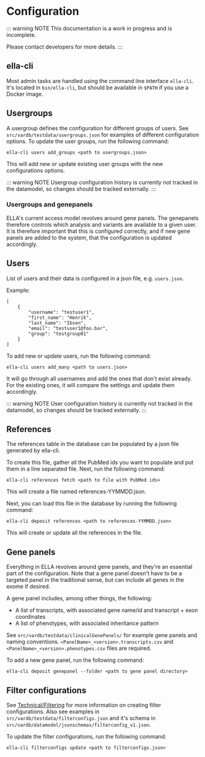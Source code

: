 # Configuration

::: warning NOTE
This documentation is a work in progress and is incomplete.

Please contact developers for more details.
:::

## ella-cli

Most admin tasks are handled using the command line interface `ella-cli`. It's located in `bin/ella-cli`, but should be available in `$PATH` if you use a Docker image.

## Usergroups

A usergroup defines the configuration for different groups of users. See `src/vardb/testdata/usergroups.json` for examples of different configuration options. To update the user groups, run the following command:

`ella-cli users add_groups <path to usergroups.json>`

This will add new or update existing user groups with the new configurations options.

::: warning NOTE
Usergroup configuration history is currently not tracked in the datamodel, so changes should be tracked externally.
:::

### Usergroups and genepanels

ELLA's current access model revolves around gene panels. The genepanels therefore controls which analysis and variants are available to a given user. It is therefore important that this is configured correctly, and if new gene panels are added to the system, that the configuration is updated accordingly.


## Users

List of users and their data is configured in a json file, e.g. `users.json`.

Example:

```
[
    {
        "username": "testuser1",
        "first_name": "Henrik",
        "last_name": "Ibsen",
        "email": "testuser1@foo.bar",
        "group": "testgroup01"
    }
]
```

To add new or update users, run the following command:

`ella-cli users add_many <path to users.json>`

It will go through all usernames and add the ones that don't exist already. For the existing ones, it will compare the settings and update them accordingly.

::: warning NOTE
User configuration history is currently not tracked in the datamodel, so changes should be tracked externally.
:::

## References

The references table in the database can be populated by a json file generated by ella-cli.

To create this file, gather all the PubMed ids you want to populate and put them in a line separated file. Next, run the following command:

`ella-cli references fetch <path to file with PubMed ids>`

This will create a file named references-YYMMDD.json.

Next, you can load this file in the database by running the following command:

`ella-cli deposit references <path to references-YYMMDD.json>`

This will create or update all the references in the file.


## Gene panels

Everything in ELLA revolves around gene panels, and they're an essential part of the configuration. Note that a gene panel doesn't have to be a targeted panel in the traditional sense, but can include all genes in the exome if desired.

A gene panel includes, among other things, the following:

- A list of transcripts, with associated gene name/id and transcript + exon coordinates
- A list of phenotypes, with associated inheritance pattern

See `src/vardb/testdata/clinicalGenePanels/` for example gene panels and naming conventions. `<PanelName>_<version>.transcripts.csv` and `<PanelName>_<version>.phenotypes.csv` files are required.

To add a new gene panel, run the following command:

`ella-cli deposit genepanel --folder <path to gene panel directory>`

## Filter configurations

See [Technical/Filtering](/technical/filtering.md) for more information on creating filter configurations. Also see examples in `src/vardb/testdata/filterconfigs.json` and it's schema in `src/vardb/datamodel/jsonschemas/filterconfig_v1.json`.

To update the filter configurations, run the following command:

`ella-cli filterconfigs update <path to filterconfigs.json>`
